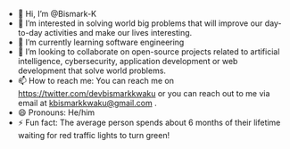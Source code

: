 - 👋 Hi, I’m @Bismark-K
- 👀 I’m interested in solving world big problems that will improve our day-to-day activities and make our lives interesting.
- 🌱 I’m currently learning software engineering
- 💞️ I’m looking to collaborate on open-source projects related to artificial intelligence, cybersecurity, application development or web development that solve world problems.
- 📫 How to reach me: You can reach me on https://twitter.com/devbismarkkwaku or you can reach out to me via email at kbismarkkwaku@gmail.com .
- 😄 Pronouns: He/him
- ⚡ Fun fact: The average person spends about 6 months of their lifetime waiting for red traffic lights to turn green!

<!---
Bismark-K/Bismark-K is a ✨ special ✨ repository because its `README.md` (this file) appears on your GitHub profile.
You can click the Preview link to take a look at your changes.
--->
